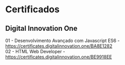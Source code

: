 # Certificados

## Digital Innovation One

01 - Desenvolvimento Avançado com Javascript ES6 - https://certificates.digitalinnovation.one/BA8E1282<br />
02 - HTML Web Developer - https://certificates.digitalinnovation.one/BE9918EE

